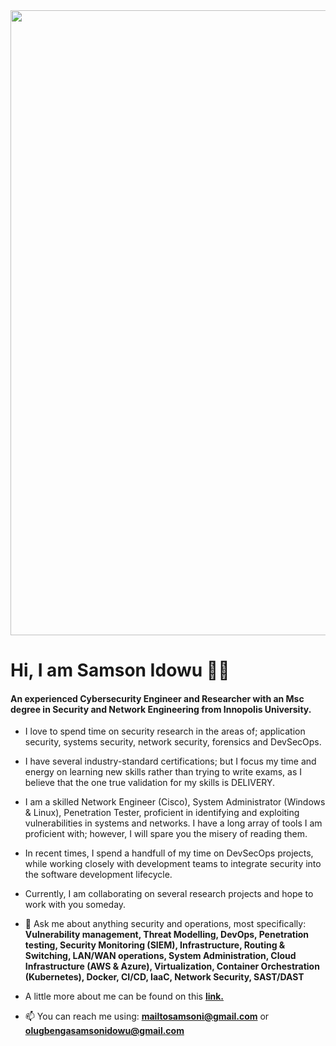 <div id="header" align="center">
  <img src="https://cdn.dribbble.com/users/2335312/screenshots/14662886/media/f7d773cd80705ed35d20c41d8d0a5907.gif" width="1000"/> 
</div>

# Hi, I am Samson Idowu 👋🏽
#### An experienced Cybersecurity Engineer and Researcher with an Msc degree in Security and Network Engineering from Innopolis University.

- I love to spend time on security research in the areas of; application security, systems security, network security, forensics and DevSecOps.

- I have several industry-standard certifications; but I focus my time and energy on learning new skills rather than trying to write exams, as I believe that the one true validation for my skills is DELIVERY.

- I am a skilled Network Engineer (Cisco), System Administrator (Windows & Linux), Penetration Tester, proficient in identifying and exploiting vulnerabilities in systems and networks. I have a long array of tools I am proficient with; however, I will spare you the misery of reading them.

- In recent times, I spend a handfull of my time on DevSecOps projects, while working closely with development teams to integrate security into the software development lifecycle.

- Currently, I am collaborating on several research projects and hope to work with you someday.

- 💬 Ask me about anything security and operations, most specifically: **Vulnerability management, Threat Modelling, DevOps, Penetration testing, Security Monitoring (SIEM), Infrastructure, Routing & Switching, LAN/WAN operations, System Administration, Cloud Infrastructure (AWS & Azure), Virtualization, Container Orchestration (Kubernetes), Docker, CI/CD, IaaC, Network Security, SAST/DAST**

- A little more about me can be found on this [**link.**](https://samsonidowu.netlify.app/)

- 📫 You can reach me using: **mailtosamsoni@gmail.com** or **olugbengasamsonidowu@gmail.com**

<!--
